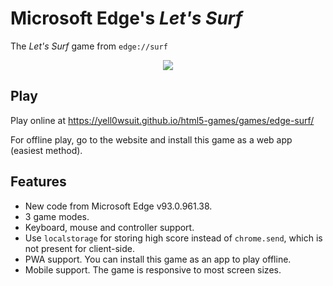 # Microsoft Edge's *Let's Surf*
The *Let's Surf* game from ``edge://surf``

<p align="center">
  <img src="https://i.imgur.com/9ybOdy7.png"/>
</p>

## Play
Play online at https://yell0wsuit.github.io/html5-games/games/edge-surf/

For offline play, go to the website and install this game as a web app (easiest method).

## Features
- New code from Microsoft Edge v93.0.961.38.
- 3 game modes.
- Keyboard, mouse and controller support.
- Use ``localstorage`` for storing high score instead of ``chrome.send``, which is not present for client-side.
- PWA support. You can install this game as an app to play offline.
- Mobile support. The game is responsive to most screen sizes.
